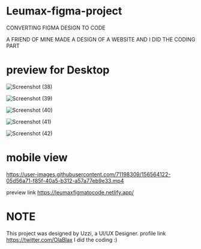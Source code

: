 # Leumax-figma-project
CONVERTING FIGMA DESIGN TO CODE

A FRIEND OF MINE MADE A DESIGN OF A WEBSITE AND I DID THE CODING PART

# preview for Desktop

![Screenshot (38)](https://user-images.githubusercontent.com/71198309/156563896-6d745337-06ac-4fa0-a3b2-49362a299cdc.png)

![Screenshot (39)](https://user-images.githubusercontent.com/71198309/156563906-3d89d5ad-c91b-4be6-bd89-f288ca97a646.png)

![Screenshot (40)](https://user-images.githubusercontent.com/71198309/156563918-06c1a7cc-f1b1-4a1d-adc8-79fc1681d7c7.png)

![Screenshot (41)](https://user-images.githubusercontent.com/71198309/156563933-d7ca265d-b194-4290-872d-59307711c7fb.png)

![Screenshot (42)](https://user-images.githubusercontent.com/71198309/156563961-7b35b9bf-ef56-44f4-bad7-21ac2cb2b0a6.png)


# mobile view


https://user-images.githubusercontent.com/71198309/156564122-05d56a71-f85f-40a5-b312-a57a77eb9e33.mp4

preview link https://leumaxfigmatocode.netlify.app/


# NOTE

This project was designed by Uzzi, a UI/UX Designer. profile link https://twitter.com/OlaBlax
I did the coding :)
